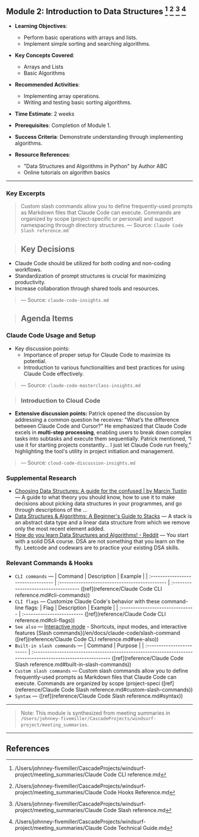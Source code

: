 ## Module 2: Introduction to Data Structures [^1] [^2] [^3] [^4]

- **Learning Objectives**: 
  - Perform basic operations with arrays and lists.
  - Implement simple sorting and searching algorithms.

- **Key Concepts Covered**:
  - Arrays and Lists
  - Basic Algorithms

- **Recommended Activities**:
  - Implementing array operations.
  - Writing and testing basic sorting algorithms.

- **Time Estimate**: 2 weeks

- **Prerequisites**: Completion of Module 1.

- **Success Criteria**: Demonstrate understanding through implementing algorithms.

- **Resource References**: 
  - "Data Structures and Algorithms in Python" by Author ABC
  - Online tutorials on algorithm basics

---

### Key Excerpts

> Custom slash commands allow you to define frequently-used prompts as Markdown files that Claude Code can execute. Commands are organized by scope (project-specific or personal) and support namespacing through directory structures.
> — Source: `Claude Code Slash reference.md`

> ## Key Decisions
- Claude Code should be utilized for both coding and non-coding workflows.
- Standardization of prompt structures is crucial for maximizing productivity.
- Increase collaboration through shared tools and resources.
> — Source: `claude-code-insights.md`

> ## Agenda Items
### Claude Code Usage and Setup
- Key discussion points:
  - Importance of proper setup for Claude Code to maximize its potential.
  - Introduction to various functionalities and best practices for using Claude Code effectively.
> — Source: `claude-code-masterclass-insights.md`

> ### Introduction to Cloud Code
- **Extensive discussion points:**
  Patrick opened the discussion by addressing a common question he receives: "What’s the difference between Claude Code and Cursor?" He emphasized that Claude Code excels in **multi-step processing**, enabling users to break down complex tasks into subtasks and execute them sequentially. Patrick mentioned, “I use it for starting projects constantly... I just let Claude Code run freely,” highlighting the tool's utility in project initiation and management.
> — Source: `cloud-code-discussion-insights.md`


### Supplemental Research

- [Choosing Data Structures: A guide for the confused | by Marcin Tustin](https://medium.com/build-and-learn/choosing-data-structures-a-guide-for-the-confused-18b5042e750b) — A guide to what theory you should know, how to use it to make decisions about picking data structures in your programmes, and go through descriptions of the ...
- [Data Structures & Algorithms: A Beginner's Guide to Stacks](https://rebeccaariss.medium.com/data-structures-algorithms-a-beginners-guide-to-stacks-3409d8928e1c) — A stack is an abstract data type and a linear data structure from which we remove only the most recent element added.
- [How do you learn Data Structures and Algorithms! - Reddit](https://www.reddit.com/r/learnprogramming/comments/zh9brb/how_do_you_learn_data_structures_and_algorithms/) — You start with a solid DSA course. DSA are not something that you learn on the fly. Leetcode and codewars are to practice your existing DSA skills.

### Relevant Commands & Hooks

- `CLI commands` — | Command | Description | Example | | :--------------------------------- | :--------------------------------------------- | :----------------------------------- ([ref](reference/Claude Code CLI reference.md#cli-commands))
- `CLI flags` — Customize Claude Code's behavior with these command-line flags: | Flag | Description | Example | | :------------------------------- | :------------------------- ([ref](reference/Claude Code CLI reference.md#cli-flags))
- `See also` — [Interactive mode](/en/docs/claude-code/interactive-mode) - Shortcuts, input modes, and interactive features [Slash commands](/en/docs/claude-code/slash-command ([ref](reference/Claude Code CLI reference.md#see-also))
- `Built-in slash commands` — | Command | Purpose | | :------------------------ | :----------------------------------------------------------------------------------------------------------- ([ref](reference/Claude Code Slash reference.md#built-in-slash-commands))
- `Custom slash commands` — Custom slash commands allow you to define frequently-used prompts as Markdown files that Claude Code can execute. Commands are organized by scope (project-speci ([ref](reference/Claude Code Slash reference.md#custom-slash-commands))
- `Syntax` —  ([ref](reference/Claude Code Slash reference.md#syntax))

---

> Note: This module is synthesized from meeting summaries in `/Users/johnney-fivemiller/CascadeProjects/windsurf-project/meeting_summaries`.


---

## References
[^1]: /Users/johnney-fivemiller/CascadeProjects/windsurf-project/meeting_summaries/Claude Code CLI reference.md
[^2]: /Users/johnney-fivemiller/CascadeProjects/windsurf-project/meeting_summaries/Claude Code Hooks Reference.md
[^3]: /Users/johnney-fivemiller/CascadeProjects/windsurf-project/meeting_summaries/Claude Code Slash reference.md
[^4]: /Users/johnney-fivemiller/CascadeProjects/windsurf-project/meeting_summaries/Claude Code Technical Guide.md
[^5]: /Users/johnney-fivemiller/CascadeProjects/windsurf-project/meeting_summaries/claude-code-insights.md
[^6]: /Users/johnney-fivemiller/CascadeProjects/windsurf-project/meeting_summaries/claude-code-masterclass-insights.md
[^7]: /Users/johnney-fivemiller/CascadeProjects/windsurf-project/meeting_summaries/cloud-code-discussion-insights.md
[^8]: /Users/johnney-fivemiller/CascadeProjects/windsurf-project/meeting_summaries/cloud-code-insights.md
[^9]: /Users/johnney-fivemiller/CascadeProjects/windsurf-project/meeting_summaries/cloud-code-masterclass-insights.md
[^10]: /Users/johnney-fivemiller/CascadeProjects/windsurf-project/meeting_summaries/cloud-code-masterclass.md
[^11]: /Users/johnney-fivemiller/CascadeProjects/windsurf-project/meeting_summaries/cloud-code-workshop.md
